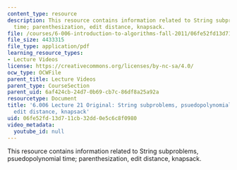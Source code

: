 ```yaml
---
content_type: resource
description: This resource contains information related to String subproblems, psuedopolynomial
  time; parenthesization, edit distance, knapsack.
file: /courses/6-006-introduction-to-algorithms-fall-2011/06fe52fd13d711cb32dd0e5c6c8f0980_MIT6_006F11_lec21_orig.pdf
file_size: 4433315
file_type: application/pdf
learning_resource_types:
- Lecture Videos
license: https://creativecommons.org/licenses/by-nc-sa/4.0/
ocw_type: OCWFile
parent_title: Lecture Videos
parent_type: CourseSection
parent_uid: 6af424cb-24d7-0b69-cb7c-86df8a25a92a
resourcetype: Document
title: '6.006 Lecture 21 Original: String subproblems, psuedopolynomial time; parenthesization,
  edit distance, knapsack'
uid: 06fe52fd-13d7-11cb-32dd-0e5c6c8f0980
video_metadata:
  youtube_id: null
---
```

This resource contains information related to String subproblems, psuedopolynomial time; parenthesization, edit distance, knapsack.
